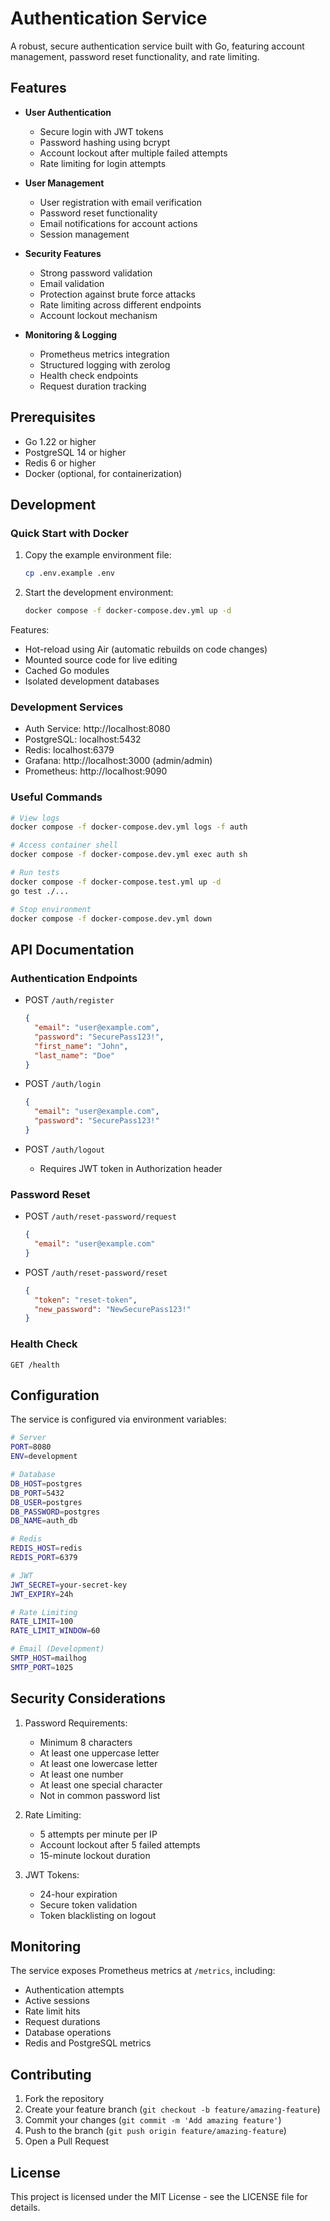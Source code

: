 # Authentication Service

A robust, secure authentication service built with Go, featuring account management, password reset functionality, and rate limiting.

## Features

- **User Authentication**
  - Secure login with JWT tokens
  - Password hashing using bcrypt
  - Account lockout after multiple failed attempts
  - Rate limiting for login attempts

- **User Management**
  - User registration with email verification
  - Password reset functionality
  - Email notifications for account actions
  - Session management

- **Security Features**
  - Strong password validation
  - Email validation
  - Protection against brute force attacks
  - Rate limiting across different endpoints
  - Account lockout mechanism

- **Monitoring & Logging**
  - Prometheus metrics integration
  - Structured logging with zerolog
  - Health check endpoints
  - Request duration tracking

## Prerequisites

- Go 1.22 or higher
- PostgreSQL 14 or higher
- Redis 6 or higher
- Docker (optional, for containerization)

## Development

### Quick Start with Docker

1. Copy the example environment file:
   ```bash
   cp .env.example .env
   ```

2. Start the development environment:
   ```bash
   docker compose -f docker-compose.dev.yml up -d
   ```

Features:
- Hot-reload using Air (automatic rebuilds on code changes)
- Mounted source code for live editing
- Cached Go modules
- Isolated development databases

### Development Services

- Auth Service: http://localhost:8080
- PostgreSQL: localhost:5432
- Redis: localhost:6379
- Grafana: http://localhost:3000 (admin/admin)
- Prometheus: http://localhost:9090

### Useful Commands

```bash
# View logs
docker compose -f docker-compose.dev.yml logs -f auth

# Access container shell
docker compose -f docker-compose.dev.yml exec auth sh

# Run tests
docker compose -f docker-compose.test.yml up -d
go test ./...

# Stop environment
docker compose -f docker-compose.dev.yml down
```

## API Documentation

### Authentication Endpoints

- POST `/auth/register`
  ```json
  {
    "email": "user@example.com",
    "password": "SecurePass123!",
    "first_name": "John",
    "last_name": "Doe"
  }
  ```

- POST `/auth/login`
  ```json
  {
    "email": "user@example.com",
    "password": "SecurePass123!"
  }
  ```

- POST `/auth/logout`
  - Requires JWT token in Authorization header

### Password Reset

- POST `/auth/reset-password/request`
  ```json
  {
    "email": "user@example.com"
  }
  ```

- POST `/auth/reset-password/reset`
  ```json
  {
    "token": "reset-token",
    "new_password": "NewSecurePass123!"
  }
  ```

### Health Check

```http
GET /health
```

## Configuration

The service is configured via environment variables:

```bash
# Server
PORT=8080
ENV=development

# Database
DB_HOST=postgres
DB_PORT=5432
DB_USER=postgres
DB_PASSWORD=postgres
DB_NAME=auth_db

# Redis
REDIS_HOST=redis
REDIS_PORT=6379

# JWT
JWT_SECRET=your-secret-key
JWT_EXPIRY=24h

# Rate Limiting
RATE_LIMIT=100
RATE_LIMIT_WINDOW=60

# Email (Development)
SMTP_HOST=mailhog
SMTP_PORT=1025
```

## Security Considerations

1. Password Requirements:
   - Minimum 8 characters
   - At least one uppercase letter
   - At least one lowercase letter
   - At least one number
   - At least one special character
   - Not in common password list

2. Rate Limiting:
   - 5 attempts per minute per IP
   - Account lockout after 5 failed attempts
   - 15-minute lockout duration

3. JWT Tokens:
   - 24-hour expiration
   - Secure token validation
   - Token blacklisting on logout

## Monitoring

The service exposes Prometheus metrics at `/metrics`, including:
- Authentication attempts
- Active sessions
- Rate limit hits
- Request durations
- Database operations
- Redis and PostgreSQL metrics

## Contributing

1. Fork the repository
2. Create your feature branch (`git checkout -b feature/amazing-feature`)
3. Commit your changes (`git commit -m 'Add amazing feature'`)
4. Push to the branch (`git push origin feature/amazing-feature`)
5. Open a Pull Request

## License

This project is licensed under the MIT License - see the LICENSE file for details.
 